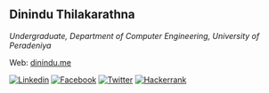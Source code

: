 ## Dinindu Thilakarathna
_Undergraduate, Department of Computer Engineering, University of Peradeniya_

Web: [dinindu.me](https://dinindu.me)

[![Linkedin](https://nuwanjaliyagoda.com/img/ico/linkedin-128.png)](https://www.linkedin.com/in/dinindu-thilakarathna/)
[![Facebook](https://nuwanjaliyagoda.com/img/ico/facebook-128.png)](https://www.facebook.com/dinidu.udana.9)
[![Twitter](https://nuwanjaliyagoda.com/img/ico/twitter-36.png)](https://twitter.com/diniduwm)
[![Hackerrank](https://nuwanjaliyagoda.com/img/ico/hackerrank-128.png)](https://www.hackerrank.com/dtdinidu7)

<!-- [![Top Langs](https://github-readme-stats.vercel.app/api/top-langs/?username=NuwanJ&langs_count=8&layout=compact)](#) -->


<!--
**NuwanJ/NuwanJ** is a ✨ _special_ ✨ repository because its `README.md` (this file) appears on your GitHub profile.

Here are some ideas to get you started:

- 🔭 I’m currently working on ...
- 🌱 I’m currently learning ...
- 👯 I’m looking to collaborate on ...
- 🤔 I’m looking for help with ...
- 💬 Ask me about ...
- 📫 How to reach me: ...
- 😄 Pronouns: ...
- ⚡ Fun fact: ...
-->

<!--
**dininduwm/dininduwm** is a ✨ _special_ ✨ repository because its `README.md` (this file) appears on your GitHub profile.

Here are some ideas to get you started:

- 🔭 I’m currently working on ...
- 🌱 I’m currently learning ...
- 👯 I’m looking to collaborate on ...
- 🤔 I’m looking for help with ...
- 💬 Ask me about ...
- 📫 How to reach me: ...
- 😄 Pronouns: ...
- ⚡ Fun fact: ...
-->
